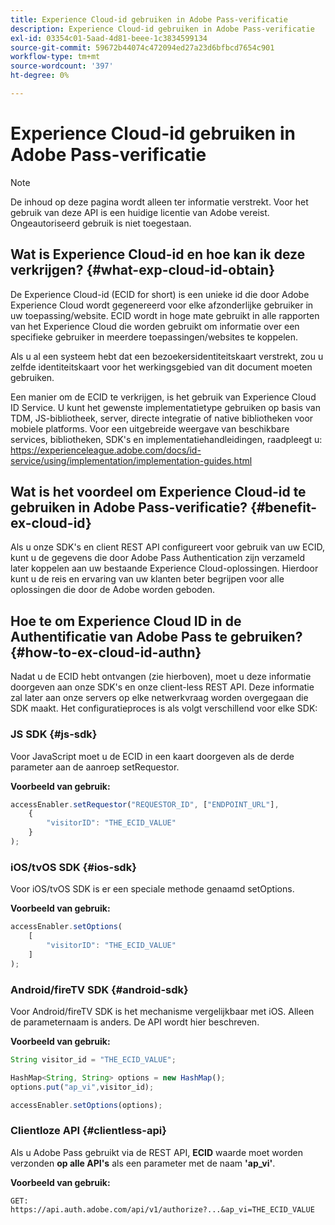 ```yaml
---
title: Experience Cloud-id gebruiken in Adobe Pass-verificatie
description: Experience Cloud-id gebruiken in Adobe Pass-verificatie
exl-id: 03354c01-5aad-4d81-beee-1c3834599134
source-git-commit: 59672b44074c472094ed27a23d6bfbcd7654c901
workflow-type: tm+mt
source-wordcount: '397'
ht-degree: 0%

---
```


# Experience Cloud-id gebruiken in Adobe Pass-verificatie

>[!NOTE]
>
>De inhoud op deze pagina wordt alleen ter informatie verstrekt. Voor het gebruik van deze API is een huidige licentie van Adobe vereist. Ongeautoriseerd gebruik is niet toegestaan.

## Wat is Experience Cloud-id en hoe kan ik deze verkrijgen? {#what-exp-cloud-id-obtain}

De Experience Cloud-id (ECID for short) is een unieke id die door Adobe Experience Cloud wordt gegenereerd voor elke afzonderlijke gebruiker in uw toepassing/website. ECID wordt in hoge mate gebruikt in alle rapporten van het Experience Cloud die worden gebruikt om informatie over een specifieke gebruiker in meerdere toepassingen/websites te koppelen.

Als u al een systeem hebt dat een bezoekersidentiteitskaart verstrekt, zou u zelfde identiteitskaart voor het werkingsgebied van dit document moeten gebruiken.

Een manier om de ECID te verkrijgen, is het gebruik van Experience Cloud ID Service. U kunt het gewenste implementatietype gebruiken op basis van TDM, JS-bibliotheek, server, directe integratie of native bibliotheken voor mobiele platforms. Voor een uitgebreide weergave van beschikbare services, bibliotheken, SDK&#39;s en implementatiehandleidingen, raadpleegt u: <https://experienceleague.adobe.com/docs/id-service/using/implementation/implementation-guides.html>

## Wat is het voordeel om Experience Cloud-id te gebruiken in Adobe Pass-verificatie? {#benefit-ex-cloud-id}

Als u onze SDK&#39;s en client REST API configureert voor gebruik van uw ECID, kunt u de gegevens die door Adobe Pass Authentication zijn verzameld later koppelen aan uw bestaande Experience Cloud-oplossingen. Hierdoor kunt u de reis en ervaring van uw klanten beter begrijpen voor alle oplossingen die door de Adobe worden geboden.

## Hoe te om Experience Cloud ID in de Authentificatie van Adobe Pass te gebruiken? {#how-to-ex-cloud-id-authn}

Nadat u de ECID hebt ontvangen (zie hierboven), moet u deze informatie doorgeven aan onze SDK&#39;s en onze client-less REST API. Deze informatie zal later aan onze servers op elke netwerkvraag worden overgegaan die SDK maakt. Het configuratieproces is als volgt verschillend voor elke SDK:

### JS SDK {#js-sdk}

Voor JavaScript moet u de ECID in een kaart doorgeven als de derde parameter aan de aanroep setRequestor.

**Voorbeeld van gebruik:**

```JavaScript
accessEnabler.setRequestor("REQUESTOR_ID", ["ENDPOINT_URL"],
    {
        "visitorID": "THE_ECID_VALUE"
    }
);
```

### iOS/tvOS SDK {#ios-sdk}

Voor iOS/tvOS SDK is er een speciale methode genaamd setOptions.

**Voorbeeld van gebruik:**

```JavaScript
accessEnabler.setOptions(
    [
        "visitorID": "THE_ECID_VALUE"
    ]
);
```

### Android/fireTV SDK {#android-sdk}

Voor Android/fireTV SDK is het mechanisme vergelijkbaar met iOS. Alleen de parameternaam is anders. De API wordt hier beschreven.

**Voorbeeld van gebruik:**

```JavaScript
String visitor_id = "THE_ECID_VALUE";

HashMap<String, String> options = new HashMap();
options.put("ap_vi",visitor_id);

accessEnabler.setOptions(options);
```

### Clientloze API {#clientless-api}

Als u Adobe Pass gebruikt via de REST API, **ECID** waarde moet worden verzonden **op alle API&#39;s** als een parameter met de naam **&#39;ap_vi&#39;**.

**Voorbeeld van gebruik:**

`GET: https://api.auth.adobe.com/api/v1/authorize?...&ap_vi=THE_ECID_VALUE`
